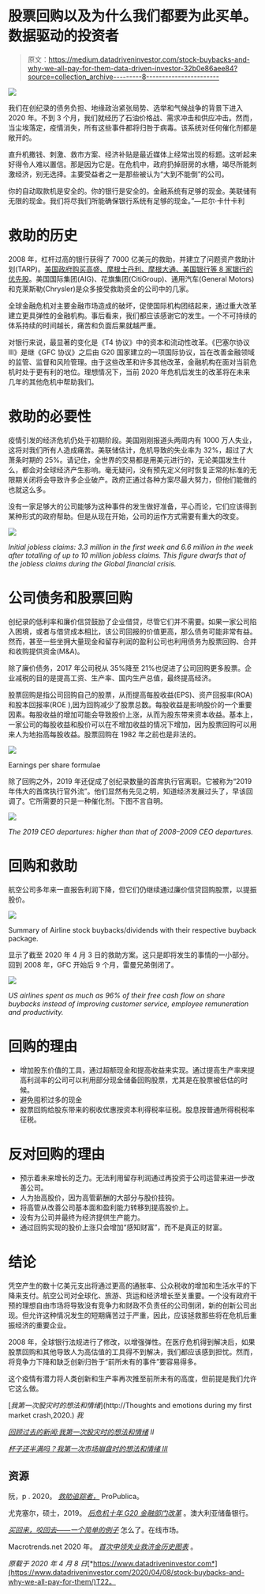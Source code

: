 # 股票回购以及为什么我们都要为此买单。数据驱动的投资者

> 原文：<https://medium.datadriveninvestor.com/stock-buybacks-and-why-we-all-pay-for-them-data-driven-investor-32b0e86aee84?source=collection_archive---------8----------------------->

![](img/c45b99494ace26eb746efd87e2802c85.png)

我们在创纪录的债务负担、地缘政治紧张局势、选举和气候战争的背景下进入 2020 年。不到 3 个月，我们就经历了石油价格战、需求冲击和供应冲击。然而，当尘埃落定，疫情消失，所有这些事件都将归咎于病毒。该系统对任何催化剂都是敞开的。

直升机撒钱、刺激、救市方案、经济补贴是最近媒体上经常出现的标题。这听起来好得令人难以置信。那是因为它是。在危机中，政府扔掉厨房的水槽，竭尽所能刺激经济，别无选择。主要受益者之一是那些被认为“大到不能倒”的公司。

你的自动取款机是安全的。你的银行是安全的。金融系统有足够的现金。美联储有无限的现金。我们将尽我们所能确保银行系统有足够的现金。”—尼尔·卡什卡利

# 救助的历史

2008 年，杠杆过高的银行获得了 7000 亿美元的救助，并建立了问题资产救助计划(TARP)。[美国政府购买高盛、摩根士丹利、摩根大通、美国银行等 8 家银行的优先股](https://projects.propublica.org/bailout/list)。美国国际集团(AIG)、花旗集团(CitiGroup)、通用汽车(General Motors)和克莱斯勒(Chrysler)是众多接受救助资金的公司中的几家。

全球金融危机对主要金融市场造成的破坏，促使国际机构团结起来，通过重大改革建立更具弹性的金融机构。事后看来，我们都应该感谢它的发生。一个不可持续的体系持续的时间越长，痛苦和负面后果就越严重。

对银行来说，最显著的变化是《T4 协议》中的资本和流动性改革。《巴塞尔协议 III》是继《GFC 协议》之后由 G20 国家建立的一项国际协议，旨在改善金融领域的监管、监督和风险管理。由于这些改革和许多其他改革，金融机构在面对当前危机时处于更有利的地位。理想情况下，当前 2020 年危机后发生的改革将在未来几年的其他危机中帮助我们。

# 救助的必要性

疫情引发的经济危机仍处于初期阶段。美国刚刚报道头两周内有 1000 万人失业，这将对我们所有人造成痛苦。美联储估计，危机导致的失业率为 32%，超过了大萧条时期的 25%。请记住，全世界的交易都是用美元进行的，无论美国发生什么，都会对全球经济产生影响。毫无疑问，没有预先定义何时恢复正常的标准的无限期关闭将会导致许多企业破产。政府正通过各种方案尽最大努力，但他们能做的也就这么多。

没有一家足够大的公司能够为这种事件的发生做好准备，平心而论，它们应该得到某种形式的政府帮助。但是从现在开始，公司的运作方式需要有重大的改变。

![](img/4ed8f16eca4b5b6dc7e5a21f905a026d.png)

*Initial jobless claims: 3.3 million in the first week and 6.6 million in the week after totalling of up to 10 million jobless claims. This figure dwarfs that of the jobless claims during the Global financial crisis.*

# 公司债务和股票回购

创纪录的低利率和廉价信贷鼓励了企业借贷，尽管它们并不需要。如果一家公司陷入困境，或者与借贷成本相比，该公司回报的价值更高，那么债务可能非常有益。然而，甚至一些坐拥大量现金和留存利润的盈利公司也利用债务为股票回购、合并和收购提供资金(M&A)。

除了廉价债务，2017 年公司税从 35%降至 21%也促进了公司回购更多股票。企业减税的目的是提高工资、生产率、国内生产总值，最终提高经济。

股票回购是指公司回购自己的股票，从而提高每股收益(EPS)、资产回报率(ROA)和股本回报率(ROE ),因为回购减少了股票总数。每股收益是影响股价的一个重要因素。每股收益的增加可能会导致股价上涨，从而为股东带来资本收益。基本上，一家公司的每股收益和股价可以在不增加收益的情况下增加，因为股票回购可以用来人为地抬高每股收益。股票回购在 1982 年之前也是非法的。

![](img/d7359cb4a211721789bb85c3b17b45aa.png)

Earnings per share formulae

除了回购之外，2019 年还促成了创纪录数量的首席执行官离职。它被称为“2019 年伟大的首席执行官外流”。他们显然有先见之明，知道经济发展过头了，早该回调了。它所需要的只是一种催化剂。下图不言自明。

![](img/d69f5e260c207839f8768c92be12af05.png)

*The 2019 CEO departures: higher than that of 2008–2009 CEO departures.*

# 回购和救助

航空公司多年来一直报告利润下降，但它们仍继续通过廉价信贷回购股票，以提振股价。

![](img/47286668773238f3032c684464da3a67.png)

Summary of Airline stock buybacks/dividends with their respective buyback package.

显示了截至 2020 年 4 月 3 日的救助方案。这只是即将发生的事情的一小部分。回到 2008 年，GFC 开始后 9 个月，雷曼兄弟倒闭了。

![](img/5b3af683729d1762eb62474406cb08d7.png)

*US airlines spent as much as 96% of their free cash flow on share buybacks instead of improving customer service, employee remuneration and productivity.*

# 回购的理由

*   增加股东价值的工具，通过超额现金和提高收益来实现。通过提高生产率来提高利润率的公司可以利用部分现金储备回购股票，尤其是在股票被低估的时候。
*   避免囤积过多的现金
*   股票回购给股东带来的税收优惠按资本利得税率征税。股息按普通所得税税率征税。

# 反对回购的理由

*   预示着未来增长的乏力。无法利用留存利润通过再投资于公司运营来进一步改善公司。
*   人为抬高股价，因为高管薪酬的大部分与股价挂钩。
*   将高管从改善公司基本面和盈利能力转移到提高股价上。
*   没有为公司并最终为经济提供生产能力。
*   通过回购实现的股价上涨只会增加“感知财富”，而不是真正的财富。

# 结论

凭空产生的数十亿美元支出将通过更高的通胀率、公众税收的增加和生活水平的下降来支付。航空公司对全球化、旅游、货运和经济增长至关重要。一个没有政府干预的理想自由市场将导致没有竞争力和财政不负责任的公司倒闭，新的创新公司出现。但允许这种情况发生的短期痛苦过于严重，因此，应该拯救那些将在危机后重振经济的重要企业。

2008 年，全球银行法规进行了修改，以增强弹性。在医疗危机得到解决后，如果股票回购和其他导致人为高估值的工具得不到解决，我们都应该感到担忧。然而，将竞争力下降和缺乏创新归咎于“前所未有的事件”要容易得多。

这个疫情有潜力将人类创新和生产率再次推至前所未有的高度，但前提是我们允许它这么做。

[*我第一次股灾时的想法和情绪*](http://Thoughts and emotions during my first market crash,2020.) *我*

[*回顾过去的新闻:我第一次股灾时的想法和情绪*](https://medium.com/@ashainperera/looking-past-the-news-thoughts-and-emotions-during-my-first-market-crash-ii-1fa1c0e573ee?source=friends_link&sk=5115f275e4c1eeda34733dd00359381e) *II*

[*杯子还半满吗？我第一次市场崩盘时的想法和情绪 III*](https://medium.com/@ashainperera/is-the-glass-still-half-full-thoughts-and-emotions-during-my-first-market-crash-iii-d4eadd9aa00a?source=friends_link&sk=89bcd2e62f4cdeb84ced874f1b8d860c)

## 资源

阮，p . 2020。 [*救助追踪者，*](https://projects.propublica.org/bailout/list) ProPublica。

尤克塞尔，硕士，2019。 [*后危机十年 G20 金融部门改革*](https://www.rba.gov.au/publications/bulletin/2019/jun/a-decade-of-post-crisis-g20-financial-sector-reforms.html) 。澳大利亚储备银行。

[*买回来，咬回去——一个简单的例子*](https://www.livewiremarkets.com/wires/buy-back-bite-back-what-s-wrong-in-one-simple-e-g) 怎么了。在线市场。

Macrotrends.net 2020 年。 [*首次申领失业救济金历史图表*](https://www.macrotrends.net/1365/jobless-claims-historical-chart) 。

*原载于 2020 年 4 月 8 日*[*https://www.datadriveninvestor.com*](https://www.datadriveninvestor.com/2020/04/08/stock-buybacks-and-why-we-all-pay-for-them/)T22。